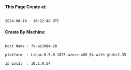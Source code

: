 
   
#### This Page Create at:

```bash

2024-08-10 - 16:22:48 UTC

```

#### Create By Machine:

```bash

Host Name : fv-az1984-20

platform  : Linux-6.5.0-1025-azure-x86_64-with-glibc2.35

Ip Local  : 10.1.0.54

```

